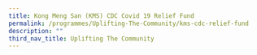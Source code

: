 ```yaml
---
title: Kong Meng San (KMS) CDC Covid 19 Relief Fund
permalink: /programmes/Uplifting-The-Community/kms-cdc-relief-fund
description: ""
third_nav_title: Uplifting The Community
---
```

